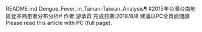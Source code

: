 README.md
Dengue_Fever_in_Tainan-Taiwan_Analysis¶
#2015年台灣台南地區登革熱患者分布分析#
作者:游承霖
完成日期:2018/8/8
建議以PC全頁面閱讀
Please read this article with PC (full page).